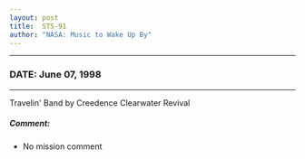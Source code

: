 ```yaml
---
layout: post
title:  STS-91
author: "NASA: Music to Wake Up By"
---
```


----
### DATE: June 07, 1998
----
Travelin' Band by Creedence Clearwater Revival

##### Comment:
* No mission comment
